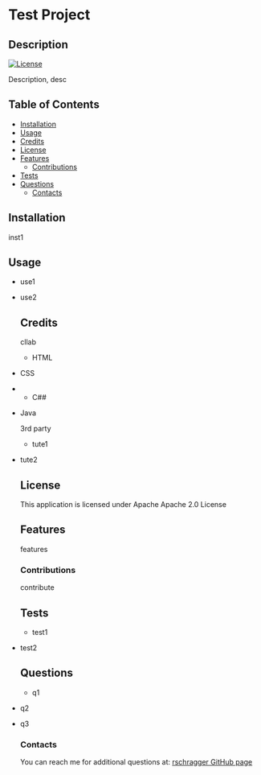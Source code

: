# Test Project

  ## Description
  
  [![License](https://img.shields.io/badge/License-Apache_2.0-blue.svg)](https://opensource.org/licenses/Apache-2.0)
  
  Description, desc
  
  ## Table of Contents
  
  - [Installation](#installation)
  - [Usage](#usage)
  - [Credits](#credits)
  - [License](#license)
  - [Features](#features)
      - [Contributions](#contributions)
  - [Tests](#tests)
  - [Questions](#questions)
      - [Contacts](#contacts)
  
  ## Installation
  
  inst1
  
  ## Usage
  
  - use1
- use2
  
  ## Credits
  
  cllab

  - HTML
- CSS
- 
  - C##
- Java
  
  3rd party
  
  - tute1
- tute2
  
  ## License
  
  This application is licensed under Apache
  Apache 2.0 License
  
  ## Features
  
  features
  
  ### Contributions
  
  contribute
  
  ## Tests
  
  - test1
- test2
  
  ## Questions
  
  - q1
- q2
- q3
  
  ### Contacts
  
  You can reach me for additional questions at:
  [rschragger GitHub page](https://github.com/rschragger)
